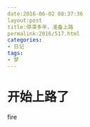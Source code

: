 ```yaml
---
date:2016-06-02 08:37:36
layout:post
title:停滞多年，准备上路
permalink:2016/517.html
categories:
- 日记
tags:
- 梦
---
```



# 开始上路了 #
fire